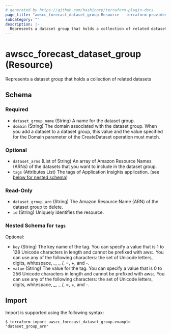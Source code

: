 ```yaml
---
# generated by https://github.com/hashicorp/terraform-plugin-docs
page_title: "awscc_forecast_dataset_group Resource - terraform-provider-awscc"
subcategory: ""
description: |-
  Represents a dataset group that holds a collection of related datasets
---
```


# awscc_forecast_dataset_group (Resource)

Represents a dataset group that holds a collection of related datasets



<!-- schema generated by tfplugindocs -->
## Schema

### Required

- `dataset_group_name` (String) A name for the dataset group.
- `domain` (String) The domain associated with the dataset group. When you add a dataset to a dataset group, this value and the value specified for the Domain parameter of the CreateDataset operation must match.

### Optional

- `dataset_arns` (List of String) An array of Amazon Resource Names (ARNs) of the datasets that you want to include in the dataset group.
- `tags` (Attributes List) The tags of Application Insights application. (see [below for nested schema](#nestedatt--tags))

### Read-Only

- `dataset_group_arn` (String) The Amazon Resource Name (ARN) of the dataset group to delete.
- `id` (String) Uniquely identifies the resource.

<a id="nestedatt--tags"></a>
### Nested Schema for `tags`

Optional:

- `key` (String) The key name of the tag. You can specify a value that is 1 to 128 Unicode characters in length and cannot be prefixed with aws:. You can use any of the following characters: the set of Unicode letters, digits, whitespace, _, ., /, =, +, and -.
- `value` (String) The value for the tag. You can specify a value that is 0 to 256 Unicode characters in length and cannot be prefixed with aws:. You can use any of the following characters: the set of Unicode letters, digits, whitespace, _, ., /, =, +, and -.

## Import

Import is supported using the following syntax:

```shell
$ terraform import awscc_forecast_dataset_group.example "dataset_group_arn"
```
